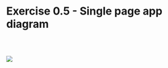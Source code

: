 # Exercise 0.5 - Single page app diagram
<br>
<br>

[![](https://mermaid.ink/img/pako:eNqtkr1OwzAURl8l8twkNIG0zdABUcEAElI7erm1bxLTxDb-KVRR3h1HpYWhQgzd7O-zz5Gt2xOmOJKSWHz3KBk-CKgNdFTeG_Vh0cTL5RrNHk0ZPW02r9HjahM1zmlbpql1ngu0CbNJg60VcieSSqT4CZ1uEbROrQYqj_fjQPpmjqiX53g0X8nTgZChtpdkP921npS8XRQdm-hKHg5uxCl5SfWr_EP2bwaZkA5N-CgeJqGnMooocQ12SEkZlhzMjhIqh3AOvFPrg2SkdMbjhHgdOKepIWUFrT2nKy6cMuewVcAxbHviDnqcuVpYF5BMyUrUY-5NG-LTH411UgvX-G3CVJdawRswrtkvirTIijlkORazHO7ynLPtdDGvsttpxWc30wzIMAxfP98A8Q?type=png)](https://mermaid.live/edit#pako:eNqtkr1OwzAURl8l8twkNIG0zdABUcEAElI7erm1bxLTxDb-KVRR3h1HpYWhQgzd7O-zz5Gt2xOmOJKSWHz3KBk-CKgNdFTeG_Vh0cTL5RrNHk0ZPW02r9HjahM1zmlbpql1ngu0CbNJg60VcieSSqT4CZ1uEbROrQYqj_fjQPpmjqiX53g0X8nTgZChtpdkP921npS8XRQdm-hKHg5uxCl5SfWr_EP2bwaZkA5N-CgeJqGnMooocQ12SEkZlhzMjhIqh3AOvFPrg2SkdMbjhHgdOKepIWUFrT2nKy6cMuewVcAxbHviDnqcuVpYF5BMyUrUY-5NG-LTH411UgvX-G3CVJdawRswrtkvirTIijlkORazHO7ynLPtdDGvsttpxWc30wzIMAxfP98A8Q)